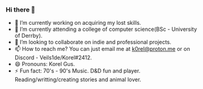 ### Hi there 👋



- 🔭 I’m currently working on acquiring my lost skills.
- 🌱 I’m currently attending a college of computer science(BSc - University of Derrby).
- 👯 I’m looking to collaborate on indie and professional projects.
- 📫 How to reach me? You can just email me at k0rel@proton.me or on Discord - Veils1de/Korel#2412.
- 😄 Pronouns: Korel Gus.
- ⚡ Fun fact: 70's - 90's Music. D&D fun and player. Reading/writting/creating stories and animal lover.

<!--
**GusHatz/GusHatz** is a ✨ _special_ ✨ repository because its `README.md` (this file) appears on your GitHub profile.

Here are some ideas to get you started:

- 🔭 I’m currently working on ...
- 🌱 I’m currently learning ...
- 👯 I’m looking to collaborate on ...
- 🤔 I’m looking for help with ...
- 💬 Ask me about ...
- 📫 How to reach me: ...
- 😄 Pronouns: ...
- ⚡ Fun fact: ...
-->
